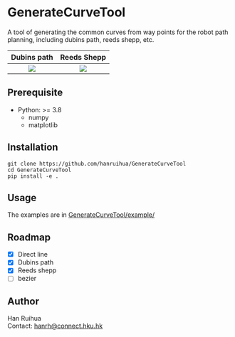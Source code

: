 # GenerateCurveTool

A tool of generating the common curves from way points for the robot path planning, including dubins path, reeds shepp, etc.


Dubins path  |   Reeds Shepp    |
:-------------------------:|:-------------------------:|
![](example/gif/dubins.gif)  | ![](example/gif/reeds_shepp.gif) 

## Prerequisite

- Python: >= 3.8
    - numpy  
    - matplotlib 

## Installation

```
git clone https://github.com/hanruihua/GenerateCurveTool  
cd GenerateCurveTool  
pip install -e . 
```

## Usage 

The examples are in [GenerateCurveTool/example/](https://github.com/hanruihua/GenerateCurveTool/tree/main/example)

## Roadmap

- [x] Direct line
- [x] Dubins path
- [x] Reeds shepp
- [ ] bezier 

## Author

Han Ruihua  
Contact: hanrh@connect.hku.hk

